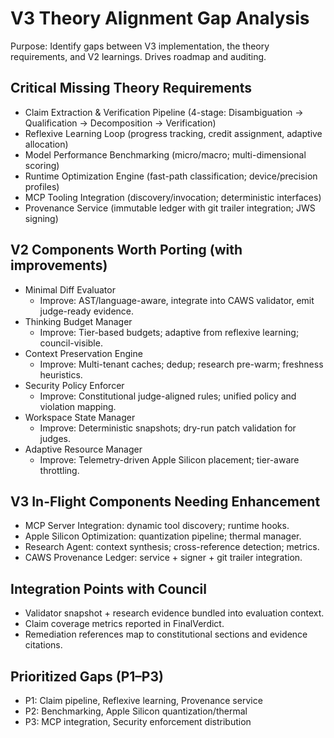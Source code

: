# V3 Theory Alignment Gap Analysis

Purpose: Identify gaps between V3 implementation, the theory requirements, and V2 learnings. Drives roadmap and auditing.

## Critical Missing Theory Requirements
- Claim Extraction & Verification Pipeline (4-stage: Disambiguation → Qualification → Decomposition → Verification)
- Reflexive Learning Loop (progress tracking, credit assignment, adaptive allocation)
- Model Performance Benchmarking (micro/macro; multi-dimensional scoring)
- Runtime Optimization Engine (fast-path classification; device/precision profiles)
- MCP Tooling Integration (discovery/invocation; deterministic interfaces)
- Provenance Service (immutable ledger with git trailer integration; JWS signing)

## V2 Components Worth Porting (with improvements)
- Minimal Diff Evaluator
  - Improve: AST/language-aware, integrate into CAWS validator, emit judge-ready evidence.
- Thinking Budget Manager
  - Improve: Tier-based budgets; adaptive from reflexive learning; council-visible.
- Context Preservation Engine
  - Improve: Multi-tenant caches; dedup; research pre-warm; freshness heuristics.
- Security Policy Enforcer
  - Improve: Constitutional judge-aligned rules; unified policy and violation mapping.
- Workspace State Manager
  - Improve: Deterministic snapshots; dry-run patch validation for judges.
- Adaptive Resource Manager
  - Improve: Telemetry-driven Apple Silicon placement; tier-aware throttling.

## V3 In-Flight Components Needing Enhancement
- MCP Server Integration: dynamic tool discovery; runtime hooks.
- Apple Silicon Optimization: quantization pipeline; thermal manager.
- Research Agent: context synthesis; cross-reference detection; metrics.
- CAWS Provenance Ledger: service + signer + git trailer integration.

## Integration Points with Council
- Validator snapshot + research evidence bundled into evaluation context.
- Claim coverage metrics reported in FinalVerdict.
- Remediation references map to constitutional sections and evidence citations.

## Prioritized Gaps (P1–P3)
- P1: Claim pipeline, Reflexive learning, Provenance service
- P2: Benchmarking, Apple Silicon quantization/thermal
- P3: MCP integration, Security enforcement distribution

